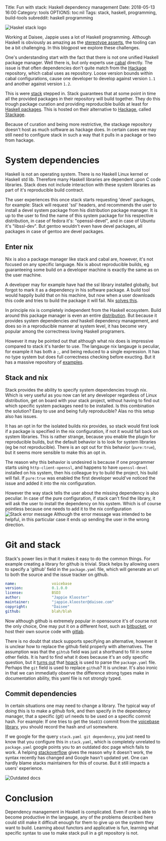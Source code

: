 Title: Fun with stack: Haskell dependency management
Date: 2018-05-13 16:00
Category: tools
OPTIONS: toc:nil
Tags: stack, haskell, programming, build-tools
subreddit: haskell programming

![Haskel stack logo](/images/2018/haskell-stack-logo.svg)

Working at Daisee, Jappie uses a lot of Haskell programming.
Although Haskell is obviously as amazing as the [stereotype asserts](https://www.reddit.com/r/haskell/comments/zpff3/larry_wall_you_should_probably_know_about_it/),
the tooling can be a bit challenging.
In this blogpost we explore these challenges.

One's understanding start with the fact that there is not one unified Haskell
package manager.
Well there is, but only experts use [cabal](https://www.haskell.org/cabal/)
directly.
The issue is that often dependencies don't quite match from the
[Hackage](https://hackage.haskell.org/) repository,
which cabal uses as repository.
Loose version bounds within cabal configurations,
cause one developer to develop against version `1.1` and another against
version `1.2`.

This is were [stack](https://www.stackage.org/) stepped in.
Stack guarantees that at some point in time all the provided packages in their
repository will build together.
They do this trough package curation and providing reproducible builds at least
for [Haskell packages](https://github.com/commercialhaskell/stack/blob/master/doc/GUIDE.md#what-makes-stack-special).
This is hosted on their alternative to
[Hackage](https://hackage.haskell.org/), called
[Stackage](https://www.stackage.org/).

Because of curation and being more restrictive, the stackage repository doesn't
host as much software as hackage does.
In certain cases we may still need to configure stack in such a way that
it pulls in a package or two from hackage.

# System dependencies
Haskell is not an operating system.
There is no Haskell Linux kernel or Haskell std lib.
Therefore many Haskell libraries are dependent upon C code libraries.
Stack does not include interaction with these system libraries as part of it's
reproducible build contract.

The user experiences this once stack starts requesting 'devel' packages,
for example:
Stack will request 'ssl' headers, and recommends the user to install a devel
system package from his distribution package manager.
It is up to the user to find the name of this system package for his
respective distribution,
in case of fedora it's: "openssl-devel", and in case of Ubuntu it's "libssl-dev".
But gentoo wouldn't even have devel packages, all packages in case of gentoo are
devel packages.

## Enter nix
Nix is also a package manager like stack and cabal are,
however, it's not focused on any specific language.
Nix is about reproducible builds, eg guaranteeing some build on a developer
machine is exactly the same as on the user machine.

A developer may for example have had the ssl library installed globally,
but forgot to mark it as a dependency in his software package.
A build tool would happily build that on his machine,
but now when a user downloads this code and tries to build the package it will
fail.
Nix [solves this](https://nixos.org/~eelco/pubs/phd-thesis.pdf).

In principle nix is completely independent from the Haskell ecosystem.
Build around this package manager is even an entire [distribution](https://nixos.org/).
But because it provides system dependencies *and* haskell dependency management,
and does so in a reproducible manner at system level,
it has become very popular among the correctness loving Haskell programers.

However it may be pointed out that although what nix does is impressive compared
to stack it's harder to use.
The langauge nix langauge is peculiar, for example it has both a `;`,
and being reduced to a single expression.
It has no type system but does full correctness checking before exucting.
But it has a massive repository of [examples](https://github.com/NixOS/nixpkgs).

## Stack and nix
Stack provides the ability to specify system dependencies trough nix.
Which is very useful as you now can let any developer regardless of Linux
distribution, get on board with your stack project,
without having to find out which specific system packages need to be installed.
Is this combination the solution? Easy to use and being fully reproducible?
Alas no this setup also has issues.

It has an opt in for the isolated builds nix provides,
so stack would first look if a package is specified in the nix configuration,
if not it would fall back on system libraries.
This is rather strange, because you enable the plugin for reproducible builds,
but the default behavior is to look for system libraries
(eg be not reproducible).
There is an opt out for this behavior (`pure:true`), but it seems more sensible
to make this an opt in.

The reason why this behavior is undesired is because if one programmer starts
using `http-client-openssl`, and happens to have `openssl-devel` installed on
his system, then his colleague try to build the project, his build will fail.
If `pure:true` was enabled the first developer would've noticed the issue
and added it into the nix configuration.

However the way stack tells the user about the missing dependency
is also peculiar.
In case of the pure configuration, if stack can't find the library, 
it will ask the user to install the dependency on his system.
Which is of course pointless because one needs to add it to the nix configuration
![Stack error message](/images/2018/stack-error.jpg)
Although the error message was intended to be helpful,
in this particular case it ends up sending the user in the wrong direction.

# Git and stack
Stack's power lies in that it makes it easy to do the common things.
For example creating a library for github is trivial.
Stack helps by allowing users to specify a 'github' field in the `package.yaml`
file,
which will generate an url to both the source and the issue tracker on github.

```yaml
name:                voicebase
version:             0.1.0.0
license:             BSD3
author:              "Jappie Klooster"
maintainer:          "jappie.klooster@daisee.com"
copyright:           "Daisee"
github:              blah/blah
```

Now although github is extremely popular in opensource it's of course not the
only choice,
One may put it on a different host, such as
[bitbucket](https://bitbucket.org/daisee/voicebase/src/master/),
or host their own source code with [gitlab](https://gitlab.com).

There is no doubt that stack supports specifying an alternative,
however it is unclear how to replace the github field properly with alternatives.
The assumption was that the `gihtub` field was just a shorthand to fill in some
other fields.
It is hard to find what it does because it's an odly specific question,
but it [turns out](https://stackoverflow.com/questions/40332040/what-goes-in-a-stack-package-yaml-file?utm_medium=organic&utm_source=google_rich_qa&utm_campaign=google_rich_qa)
that [hpack](https://github.com/sol/hpack)
is used to parse the `package.yaml` file.
Perhaps the `git` field is used to replace `github`?
It is unclear.
It's also ironic in that we can immediatly observe the difference strong
types make in documentation ability,
this yaml file is not strongly typed.

## Commit dependencies
In certain situations one may need to change a library.
The typical way of doing this is to make a github fork, and then specify in the
dependency manager, that a specific (git) url needs to be used on a specific
commit hash.
For example: If one tries to get the `56e833` commit from the
[voicebase library](https://bitbucket.org/daisee/voicebase/src/master/),
you should record the hash and url somewhere.

If we google for the query `stack.yaml git dependency`,
you just need to know that you configure this in `stack.yaml`, which is completely unrelated to `package.yaml`
google points you to
an outdated doc page which fails to work.
A helping [stackoverflow](https://stackoverflow.com/questions/43789271/stack-yaml-not-pulling-in-dependency-from-github?utm_medium=organic&utm_source=google_rich_qa&utm_campaign=google_rich_qa)
gives the reason why it doesn't work, the syntax recently has changed and
Google hasn't updated yet.
One can hardly blame stacks maintainers for this of course. 
But it still impacts a users' experience.

![Outdated docs](/images/2018/stack-old-docs.jpg)

# Conclusion
Dependency management in Haskell is complicated.
Even if one is able to become productive in the langauge,
any of the problems described here could still make it difficult enough for them
to give up on the system they want to build.
Learning about functors and applicative is fun,
learning what specific syntax to use to make stack pull in a git repository is
not.
